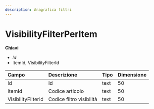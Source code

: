 ```yaml
---
description: Anagrafica filtri
---
```


# VisibilityFilterPerItem

**Chiavi**

* _Id_
* ItemId, VisibilityFilterId

| Campo | Descrizione | Tipo | Dimensione |
| :--- | :--- | :--- | :--- |
| Id | Id | text | 50 |
| ItemId | Codice articolo | text | 50 |
| VisibilityFilterId | Codice filtro visibilità | text | 50 |
